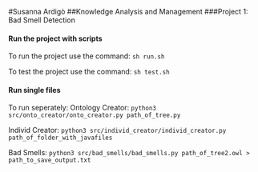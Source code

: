 #Susanna Ardigò
##Knowledge Analysis and Management
###Project 1: Bad Smell Detection

#### Run the project with scripts
To run the project use the command:
    `sh run.sh`
    
To test  the project use the command:
    `sh test.sh`
    
 #### Run single files
    
To run seperately:
Ontology Creator: `python3 src/onto_creator/onto_creator.py path_of_tree.py`

Individ Creator: `python3 src/individ_creator/individ_creator.py path_of_folder_with_javafiles`

Bad Smells: `python3 src/bad_smells/bad_smells.py path_of_tree2.owl > path_to_save_output.txt`